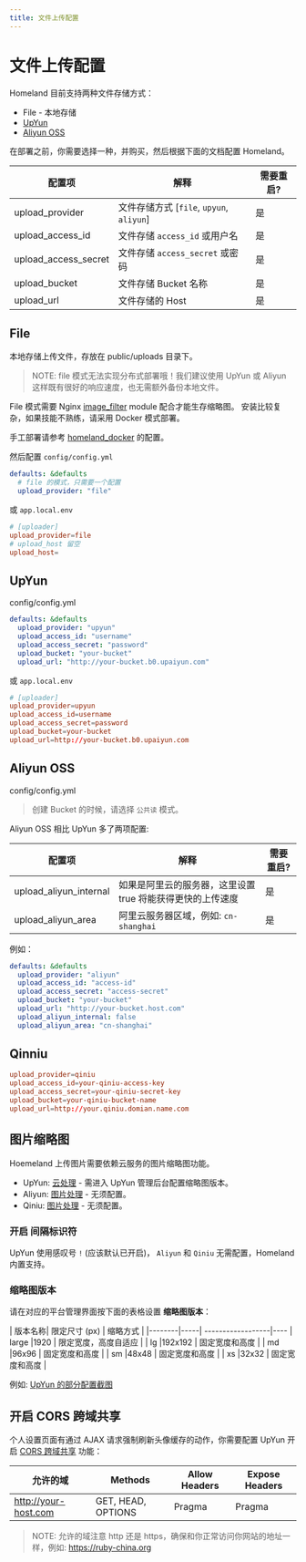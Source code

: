 ```yaml
---
title: 文件上传配置
---
```


# 文件上传配置

Homeland 目前支持两种文件存储方式：

- File - 本地存储
- [UpYun](http://upyun.com)
- [Aliyun OSS](https://www.aliyun.com/product/oss)

在部署之前，你需要选择一种，并购买，然后根据下面的文档配置 Homeland。

| 配置项 | 解释 | 需要重启? |
|--------|--------------|----------------|
| upload_provider | 文件存储方式 [`file`, `upyun`, `aliyun`] | 是 |
| upload_access_id | 文件存储 `access_id` 或用户名 | 是 |
| upload_access_secret | 文件存储 `access_secret` 或密码 | 是 |
| upload_bucket | 文件存储 Bucket 名称 | 是 |
| upload_url | 文件存储的 Host | 是 |

## File

本地存储上传文件，存放在 public/uploads 目录下。

> NOTE: file 模式无法实现分布式部署哦！我们建议使用 UpYun 或 Aliyun 这样既有很好的响应速度，也无需额外备份本地文件。

File 模式需要 Nginx [image_filter](http://nginx.org/en/docs/http/ngx_http_image_filter_module.html) module 配合才能生存缩略图。
安装比较复杂，如果技能不熟练，请采用 Docker 模式部署。

手工部署请参考 [homeland_docker](https://github.com/ruby-china/homeland-docker/blob/master/etc/nginx/) 的配置。

然后配置 `config/config.yml`

```yml
defaults: &defaults
  # file 的模式，只需要一个配置
  upload_provider: "file"
```

或 `app.local.env`

```conf
# [uploader]
upload_provider=file
# upload_host 留空
upload_host=
```

## UpYun

config/config.yml

```yml
defaults: &defaults
  upload_provider: "upyun"
  upload_access_id: "username"
  upload_access_secret: "password"
  upload_bucket: "your-bucket"
  upload_url: "http://your-bucket.b0.upaiyun.com"
```

或 `app.local.env`

```conf
# [uploader]
upload_provider=upyun
upload_access_id=username
upload_access_secret=password
upload_bucket=your-bucket
upload_url=http://your-bucket.b0.upaiyun.com
```


## Aliyun OSS

config/config.yml

> 创建 Bucket 的时候，请选择 `公共读` 模式。

Aliyun OSS 相比 UpYun 多了两项配置:

| 配置项 | 解释 | 需要重启? |
|--------|--------------|----------------|
| upload_aliyun_internal |  如果是阿里云的服务器，这里设置 true 将能获得更快的上传速度 | 是 |
| upload_aliyun_area | 阿里云服务器区域，例如: `cn-shanghai` | 是 |

例如：

```yml
defaults: &defaults
  upload_provider: "aliyun"
  upload_access_id: "access-id"
  upload_access_secret: "access-secret"
  upload_bucket: "your-bucket"
  upload_url: "http://your-bucket.host.com"
  upload_aliyun_internal: false
  upload_aliyun_area: "cn-shanghai"
```

## Qinniu

```conf
upload_provider=qiniu
upload_access_id=your-qiniu-access-key
upload_access_secret=your-qiniu-secret-key
upload_bucket=your-qiniu-bucket-name
upload_url=http://your.qiniu.domian.name.com
```

## 图片缩略图

Hoemeland 上传图片需要依赖云服务的图片缩略图功能。

- UpYun: [云处理](http://docs.upyun.com/guide/#_12) - 需进入 UpYun 管理后台配置缩略图版本。
- Aliyun: [图片处理](https://help.aliyun.com/document_detail/44688.html) - 无须配置。
- Qiniu: [图片处理](https://developer.qiniu.com/dora/manual/1279/basic-processing-images-imageview2) - 无须配置。

### 开启 **间隔标识符**

UpYun 使用感叹号 `!` (应该默认已开启)， `Aliyun` 和 `Qiniu` 无需配置，Homeland 内置支持。

### 缩略图版本

请在对应的平台管理界面按下面的表格设置 **缩略图版本**：

| 版本名称| 限定尺寸 (px) | 缩略方式           |
|--------|-----|          ------------------|----
| large  |1920 |           限定宽度，高度自适应 |
| lg     |192x192 |        固定宽度和高度      |
| md     |96x96 |          固定宽度和高度      |
| sm     |48x48 |          固定宽度和高度      |
| xs     |32x32 |          固定宽度和高度      |

例如: <a href="/images/docs/upload-version-example.png">UpYun 的部分配置截图</a>


## 开启 CORS 跨域共享

个人设置页面有通过 AJAX 请求强制刷新头像缓存的动作，你需要配置 UpYun 开启 [CORS 跨域共享](http://docs.upyun.com/cdn/feature/#cors) 功能：

| 允许的域 | Methods | Allow Headers | Expose Headers |
| ------- | ------- | ------------- | -------------- |
| http://your-host.com | GET, HEAD, OPTIONS | Pragma | Pragma |

> NOTE: 允许的域注意 http 还是 https，确保和你正常访问你网站的地址一样，例如: https://ruby-china.org

